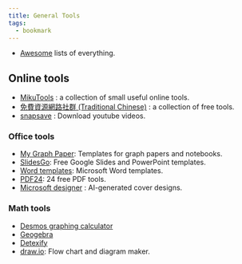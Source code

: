 ```yaml
---
title: General Tools
tags:
  - bookmark
---
```


- [Awesome](https://github.com/sindresorhus/awesome) lists of everything.

## Online tools

- [MikuTools](https://tools.miku.ac/) : a collection of small useful online tools.
- [免費資源網路社群 (Traditional Chinese)](https://free.com.tw/) : a collection of free tools.
- [snapsave](https://snapsave.io) : Download youtube videos.

### Office tools

- [My Graph Paper](https://www.mygraphpaper.com/): Templates for graph papers and notebooks.
- [SlidesGo](https://slidesgo.com/): Free Google Slides and PowerPoint templates.
- [Word templates](https://www.vertex42.com/WordTemplates/): Microsoft Word templates.
- [PDF24](https://tools.pdf24.org/en/): 24 free PDF tools.
- [Microsoft designer](https://designer.microsoft.com/) : AI-generated cover designs.

### Math tools

- [Desmos graphing calculator](https://www.desmos.com/calculator)
- [Geogebra](https://www.geogebra.org/)
- [Detexify](https://detexify.kirelabs.org/classify.html)
- [draw.io](https://www.draw.io/): Flow chart and diagram maker.
